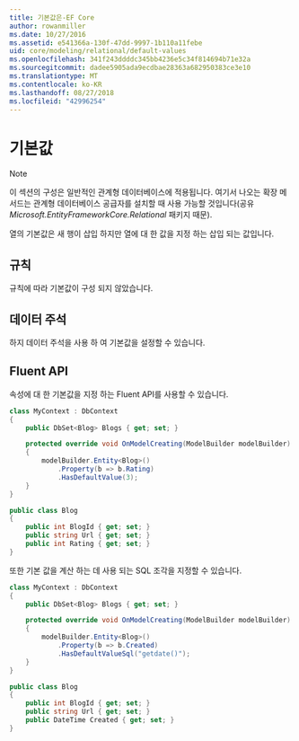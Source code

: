 ```yaml
---
title: 기본값은-EF Core
author: rowanmiller
ms.date: 10/27/2016
ms.assetid: e541366a-130f-47dd-9997-1b110a11febe
uid: core/modeling/relational/default-values
ms.openlocfilehash: 341f243ddddc345bb4236e5c34f814694b71e32a
ms.sourcegitcommit: dadee5905ada9ecdbae28363a682950383ce3e10
ms.translationtype: MT
ms.contentlocale: ko-KR
ms.lasthandoff: 08/27/2018
ms.locfileid: "42996254"
---
```

# <a name="default-values"></a>기본값

> [!NOTE]  
> 이 섹션의 구성은 일반적인 관계형 데이터베이스에 적용됩니다. 여기서 나오는 확장 메서드는 관계형 데이터베이스 공급자를 설치할 때 사용 가능할 것입니다(공유 *Microsoft.EntityFrameworkCore.Relational* 패키지 때문).

열의 기본값은 새 행이 삽입 하지만 열에 대 한 값을 지정 하는 삽입 되는 값입니다.

## <a name="conventions"></a>규칙

규칙에 따라 기본값이 구성 되지 않았습니다.

## <a name="data-annotations"></a>데이터 주석

하지 데이터 주석을 사용 하 여 기본값을 설정할 수 있습니다.

## <a name="fluent-api"></a>Fluent API

속성에 대 한 기본값을 지정 하는 Fluent API를 사용할 수 있습니다.

<!-- [!code-csharp[Main](samples/core/relational/Modeling/FluentAPI/Samples/Relational/DefaultValue.cs?highlight=9)] -->
``` csharp
class MyContext : DbContext
{
    public DbSet<Blog> Blogs { get; set; }

    protected override void OnModelCreating(ModelBuilder modelBuilder)
    {
        modelBuilder.Entity<Blog>()
            .Property(b => b.Rating)
            .HasDefaultValue(3);
    }
}

public class Blog
{
    public int BlogId { get; set; }
    public string Url { get; set; }
    public int Rating { get; set; }
}
```

또한 기본 값을 계산 하는 데 사용 되는 SQL 조각을 지정할 수 있습니다.

<!-- [!code-csharp[Main](samples/core/relational/Modeling/FluentAPI/Samples/Relational/DefaultValueSql.cs?highlight=9)] -->
``` csharp
class MyContext : DbContext
{
    public DbSet<Blog> Blogs { get; set; }

    protected override void OnModelCreating(ModelBuilder modelBuilder)
    {
        modelBuilder.Entity<Blog>()
            .Property(b => b.Created)
            .HasDefaultValueSql("getdate()");
    }
}

public class Blog
{
    public int BlogId { get; set; }
    public string Url { get; set; }
    public DateTime Created { get; set; }
}
```
